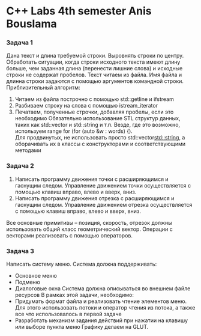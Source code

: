 # C++ Labs 4th semester Anis Bouslama
### Задача 1
Дана текст и длина требуемой строки. Выровнять строки по центру. Обработать ситуации, когда строки исходного текста имеют длину больше, чем заданная длина (перенести лишние слова) и исходные строки не содержат пробелов.
Текст читаем из файла. Имя файла и длинна строки задаются с помощью аргументов командной строки. 
Приблизительный алгоритм:
1.	Читаем из файла построчно с помощью std::getline и ifstream
2.	Разбиваем строку на слова с помощью istream_iterator<string>
3.	Печатаем, полученные строчки, добавляя пробелы, если это необходимо
Обязательно использование STL структур данных, таких как std::vector и std::string и т.п. Везде, где это возможно, используем range for (for (auto &w : words) {).  
Для продвинутых, не использовать просто std::vector<std::string>, а оборачивать их в классы с конструкторами и соответствующими методами
### Задача 2
1.	Написать программу движения точки с расширяющимся и гаснущим следом. Управление движением точки осуществляется с помощью клавиш вправо, влево и вверх, вниз.
2.	Написать программу движения отрезка с расширяющимся и гаснущим следом. Управление движением отрезка осуществляется с помощью клавиш вправо, влево и вверх, вниз.

Все основные примитивы – позиция, скорость, отрезок должны использовать общий класс геометрический вектор. Операции с векторами реализовать с помощью операторов. 
### Задача 3
Написать систему меню. Система должна поддерживать:
-	Основное меню
-	Подменю 
-	Диалоговые окна 
Система должна описываться во внешнем файле ресурсов
В рамках этой задачи, необходимо:
-	Придумать формат файла и реализовать чтение элементов меню. Для этого использовать потоки и оператор чтения из потока, а также все что использовалось в первой задаче
-	Разработать механизм задания действий при нажатии на клавишу или выборе пункта меню
Графику делаем на GLUT.
